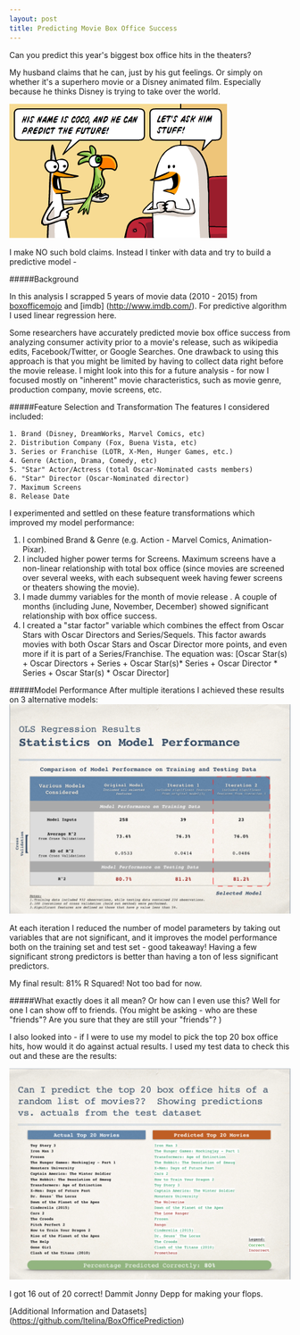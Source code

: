 ```yaml
---
layout: post
title: Predicting Movie Box Office Success
---
```


Can you predict this year's biggest box office hits in the theaters?

My husband claims that he can, just by his gut feelings.  Or simply on whether it's a superhero movie or a Disney animated film.  Especially because he thinks Disney is trying to take over the world.

![alt text](../images/predictpic.png "Prediction Comic")

I make NO such bold claims. Instead I tinker with data and try to build a predictive model -

#####Background

In this analysis I scrapped 5 years of movie data (2010 - 2015) from [boxofficemojo](http://boxofficemojo.com) and [imdb] (http://www.imdb.com/). For predictive algorithm I used linear regression here.

Some researchers have accurately predicted movie box office success from analyzing consumer activity prior to a movie's release, such as wikipedia edits, Facebook/Twitter, or Google Searches. One drawback to using this approach is that you might be limited by having to collect data right before the movie release. I might look into this for a future analysis - for now I focused mostly on "inherent" movie characteristics, such as movie genre, production company, movie screens, etc.

#####Feature Selection and Transformation
The features I considered included:

	1. Brand (Disney, DreamWorks, Marvel Comics, etc)
	2. Distribution Company (Fox, Buena Vista, etc)
	3. Series or Franchise (LOTR, X-Men, Hunger Games, etc.) 
	4. Genre (Action, Drama, Comedy, etc)
	5. "Star" Actor/Actress (total Oscar-Nominated casts members)
	6. "Star" Director (Oscar-Nominated director)
	7. Maximum Screens
	8. Release Date

I experimented and settled on these feature transformations which improved my model performance:

1. I combined Brand & Genre (e.g. Action - Marvel Comics, Animation-Pixar). 
2. I included higher power terms for Screens.  Maximum screens have a non-linear relationship with total box office (since movies are screened over several weeks, with each subsequent week having fewer screens or theaters showing the movie).
3. I made dummy variables for the month of movie release . A couple of months (including June, November, December) showed significant relationship with box office success. 
4. I created a "star factor" variable which combines the effect from Oscar Stars with Oscar Directors and Series/Sequels. This factor awards movies with both Oscar Stars and Oscar Director more points, and even more if it is part of a Series/Franchise. The equation was:
[Oscar Star(s) + Oscar Directors + Series + Oscar Star(s)* Series + Oscar Director * Series + Oscar Star(s) * Oscar Director]


#####Model Performance
After multiple iterations I achieved these results on 3 alternative models:
![alt text](../images/modelresults.png "Model Results")

At each iteration I reduced the number of model parameters by taking out variables that are not significant, and it improves the model performance both on the training set and test set - good takeaway! Having a few significant strong predictors is better than having a ton of less significant predictors. 

My final result: 81% R Squared! Not too bad for now. 

#####What exactly does it all mean? Or how can I even use this?
Well for one I can show off to friends. (You might be asking - who are these "friends"? Are you sure that they are still your "friends"? ) 

I also looked into - if I were to use my model to pick the top 20 box office hits, how would it do against actual results. I used my test data to check this out and these are the results:

![alt text](../images/modelpredictions.png "Model Predictions")

I got 16 out of 20 correct! Dammit Jonny Depp for making your flops.  

[Additional Information and Datasets] (https://github.com/Itelina/BoxOfficePrediction)

